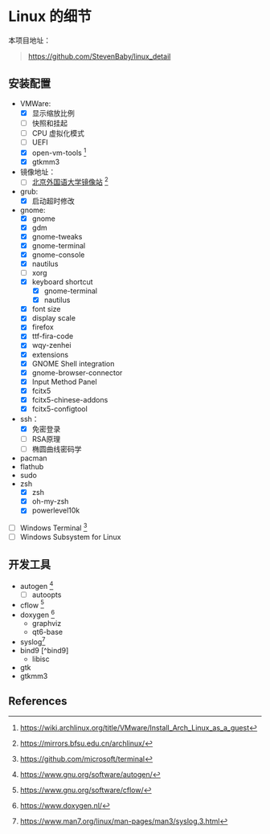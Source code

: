 # Linux 的细节

本项目地址：

> https://github.com/StevenBaby/linux_detail

## 安装配置
- VMWare:
    - [x] 显示缩放比例
    - [ ] 快照和挂起
    - [ ] CPU 虚拟化模式
    - [ ] UEFI
    - [x] open-vm-tools [^vm-tools]
    - [x] gtkmm3
- 镜像地址：
    - [ ] [北京外国语大学镜像站](https://mirrors.bfsu.edu.cn/archlinux/) [^bfsu_mirrors]
- grub:
    - [x] 启动超时修改
- gnome:
    - [x] gnome
    - [x] gdm
    - [x] gnome-tweaks
    - [x] gnome-terminal
    - [x] gnome-console
    - [x] nautilus
    - [ ] xorg
    - [x] keyboard shortcut
        - [x] gnome-terminal
        - [x] nautilus
    - [x] font size
    - [x] display scale
    - [x] firefox
    - [x] ttf-fira-code
    - [x] wqy-zenhei
    - [x] extensions
    - [x] GNOME Shell integration
    - [x] gnome-browser-connector
    - [x] Input Method Panel
    - [x] fcitx5
    - [x] fcitx5-chinese-addons
    - [x] fcitx5-configtool
- ssh：
    - [x] 免密登录
    - [ ] RSA原理
    - [ ] 椭圆曲线密码学
- pacman
- flathub
- sudo
- zsh
    - [x] zsh
    - [x] oh-my-zsh
    - [x] powerlevel10k
- [ ] Windows Terminal [^windows-terminal]
- [ ] Windows Subsystem for Linux

## 开发工具

- autogen [^autogen]
    - [ ] autoopts
- cflow [^cflow]
- doxygen [^doxygen]
    - graphviz
    - qt6-base
- syslog[^syslog]
- bind9 [^bind9]
    - libisc
- gtk
- gtkmm3

## References

[^bfsu_mirrors]: https://mirrors.bfsu.edu.cn/archlinux/
[^windows-terminal]: https://github.com/microsoft/terminal
[^vm-tools]: https://wiki.archlinux.org/title/VMware/Install_Arch_Linux_as_a_guest
[^cflow]: https://www.gnu.org/software/cflow/
[^doxygen]: https://www.doxygen.nl/
[^autogen]: https://www.gnu.org/software/autogen/
[^syslog]: https://www.man7.org/linux/man-pages/man3/syslog.3.html
[^bind]: https://gitlab.isc.org/isc-projects/bind9
